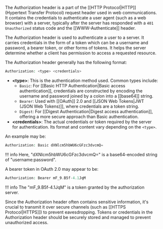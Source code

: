 The Authorization header is a part of the [[HTTP Protocol|HTTP]] (Hypertext Transfer Protocol) request header used in web communications. It contains the credentials to authenticate a user agent (such as a web browser) with a server, typically after the server has responded with a `401 Unauthorized` status code and the [[WWW-Authenticate]] header.

The Authorization header is used to authenticate a user to a server. It carries credentials in the form of a token which can be a username and password, a bearer token, or other forms of tokens. It helps the server determine whether a client has permission to access a requested resource.

The Authorization header generally has the following format:

```php
Authorization: <type> <credentials>
```

- **\<type>**: This is the authentication method used. Common types include:
    - `Basic`: For [[Basic HTTP Authentication|Basic access authentication]], credentials are constructed by encoding the username and password joined by a colon into a [[base64]] string.
    - `Bearer`: Used with [[OAuth]] 2.0 and [[JSON Web Tokens|JWT (JSON Web Tokens)]], where credentials are a token string.
    - `Digest`: For [[Digest Authentication|Digest access authentication]], offering a more secure approach than Basic authentication.
- **\<credentials>**: The actual credentials or token required by the server for authentication. Its format and content vary depending on the `<type>`.

An example may be:

```php
Authorization: Basic dXNlcm5hbWU6cGFzc3dvcmQ=
```

!!! info
    Here, "dXNlcm5hbWU6cGFzc3dvcmQ=" is a base64-encoded string of "username:password".

A bearer token in OAuth 2.0 may appear to be:

```php
Authorization: Bearer mF_9.B5f-4.1JqM
```

!!! info
    The "mF_9.B5f-4.1JqM" is a token granted by the authorization server.

Since the Authorization header often contains sensitive information, it's crucial to transmit it over secure channels (such as [[HTTPS Protocol|HTTPS]]) to prevent eavesdropping. Tokens or credentials in the Authorization header should be securely stored and managed to prevent unauthorized access.

